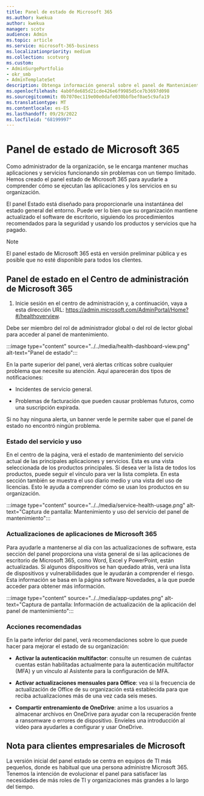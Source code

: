 ```yaml
---
title: Panel de estado de Microsoft 365
ms.author: kwekua
author: kwekua
manager: scotv
audience: Admin
ms.topic: article
ms.service: microsoft-365-business
ms.localizationpriority: medium
ms.collection: scotvorg
ms.custom:
- AdminSurgePortfolio
- okr_smb
- AdminTemplateSet
description: Obtenga información general sobre el panel de Mantenimiento de Microsoft 365 y su rol para mantenerle al día sobre el estado de su organización de Microsoft 365.
ms.openlocfilehash: 4ab0fde685d21cde426e6f9985d5ce7b3697d098
ms.sourcegitcommit: 0b7070ec119e00e0dafe030bbfbef0ae5c9afa19
ms.translationtype: MT
ms.contentlocale: es-ES
ms.lasthandoff: 09/29/2022
ms.locfileid: "68199997"
---
```

# <a name="microsoft-365-health-dashboard"></a>Panel de estado de Microsoft 365

Como administrador de la organización, se le encarga mantener muchas aplicaciones y servicios funcionando sin problemas con un tiempo limitado. Hemos creado el panel estado de Microsoft 365 para ayudarle a comprender cómo se ejecutan las aplicaciones y los servicios en su organización.

El panel Estado está diseñado para proporcionarle una instantánea del estado general del entorno. Puede ver lo bien que su organización mantiene actualizado el software de escritorio, siguiendo los procedimientos recomendados para la seguridad y usando los productos y servicios que ha pagado.

> [!NOTE]
> El panel estado de Microsoft 365 está en versión preliminar pública y es posible que no esté disponible para todos los clientes.

## <a name="health-dashboard-in-the-microsoft-365-admin-center"></a>Panel de estado en el Centro de administración de Microsoft 365

1. Inicie sesión en el centro de administración y, a continuación, vaya a esta dirección URL: https://admin.microsoft.com/AdminPortal/Home?#/healthoverview.

Debe ser miembro del rol de administrador global o del rol de lector global para acceder al panel de mantenimiento.

:::image type="content" source="../../media/health-dashboard-view.png" alt-text="Panel de estado":::

En la parte superior del panel, verá alertas críticas sobre cualquier problema que necesite su atención.  Aquí aparecerán dos tipos de notificaciones:

- Incidentes de servicio general.

- Problemas de facturación que pueden causar problemas futuros, como una suscripción expirada.

Si no hay ninguna alerta, un banner verde le permite saber que el panel de estado no encontró ningún problema.

### <a name="service-health-and-usage"></a>Estado del servicio y uso

En el centro de la página, verá el estado de mantenimiento del servicio actual de las principales aplicaciones y servicios. Esta es una vista seleccionada de los productos principales. Si desea ver la lista de todos los productos, puede seguir el vínculo para ver la lista completa. En esta sección también se muestra el uso diario medio y una vista del uso de licencias. Esto le ayuda a comprender cómo se usan los productos en su organización.

:::image type="content" source="../../media/service-health-usage.png" alt-text="Captura de pantalla: Mantenimiento y uso del servicio del panel de mantenimiento":::

### <a name="microsoft-365-app-updates"></a>Actualizaciones de aplicaciones de Microsoft 365

Para ayudarle a mantenerse al día con las actualizaciones de software, esta sección del panel proporciona una vista general de si las aplicaciones de escritorio de Microsoft 365, como Word, Excel y PowerPoint, están actualizadas. Si algunos dispositivos se han quedado atrás, verá una lista de dispositivos y vulnerabilidades que le ayudarán a comprender el riesgo. Esta información se basa en la página software Novedades, a la que puede acceder para obtener más información.

:::image type="content" source="../../media/app-updates.png" alt-text="Captura de pantalla: Información de actualización de la aplicación del panel de mantenimiento":::

### <a name="recommended-actions"></a>Acciones recomendadas

En la parte inferior del panel, verá recomendaciones sobre lo que puede hacer para mejorar el estado de su organización:

- **Activar la autenticación multifactor**: consulte un resumen de cuántas cuentas están habilitadas actualmente para la autenticación multifactor (MFA) y un vínculo al Asistente para la configuración de MFA.

- **Activar actualizaciones mensuales para Office**: vea si la frecuencia de actualización de Office de su organización está establecida para que reciba actualizaciones más de una vez cada seis meses.

- **Compartir entrenamiento de OneDrive**: anime a los usuarios a almacenar archivos en OneDrive para ayudar con la recuperación frente a ransomware o errores de dispositivo. Envíeles una introducción al vídeo para ayudarles a configurar y usar OneDrive.

## <a name="note-for-microsoft-enterprise-customers"></a>Nota para clientes empresariales de Microsoft

La versión inicial del panel estado se centra en equipos de TI más pequeños, donde es habitual que una persona administre Microsoft 365. Tenemos la intención de evolucionar el panel para satisfacer las necesidades de más roles de TI y organizaciones más grandes a lo largo del tiempo.
